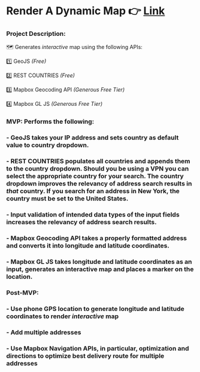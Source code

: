 # Render A Dynamic Map 👉 [Link](https://wjb108.github.io/Mapbox-Dynamic-Map-API/)

### Project Description: 

🗺️ Generates *interactive* map using the following APIs:

1️⃣ GeoJS *(Free)*

2️⃣ REST COUNTRIES *(Free)* 

3️⃣ Mapbox Geocoding API *(Generous Free Tier)*

4️⃣ Mapbox GL JS *(Generous Free Tier)*


### MVP: Performs the following: 
### - GeoJS takes your IP address and sets country as default value to country dropdown.
### - REST COUNTRIES populates all countries and appends them to the country dropdown. Should you be using a VPN you can select the appropriate country for your search. The country dropdown improves the relevancy of address search results in *that* country. If you search for an address in New York, the country **must** be set to the United States. 
### - Input validation of intended data types of the input fields increases the relevancy of address search results.
### - Mapbox Geocoding API takes a properly formatted address and converts it into longitude and latitude coordinates. 
### - Mapbox GL JS takes longitude and latitude coordinates as an input, generates an interactive map and places a marker on the location.

### Post-MVP: 
### - Use phone GPS location to generate longitude and latitude coordinates to render *interactive* map
### - Add multiple addresses 
### - Use Mapbox Navigation APIs, in particular, optimization and directions to optimize best delivery route for multiple addresses
